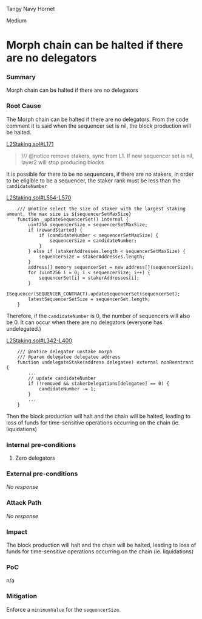 Tangy Navy Hornet

Medium

# Morph chain can be halted if there are no delegators

### Summary

Morph chain can be halted if there are no delegators

### Root Cause

The Morph chain can be halted if there are no delegators. From the code comment it is said when the sequencer set is nil, the block production will be halted.

[L2Staking.sol#L171](https://github.com/morph-l2/morph/blob/main/contracts/contracts/l2/staking/L2Staking.sol#L171)
>    /// @notice remove stakers, sync from L1. If new sequencer set is nil, layer2 will stop producing blocks

It is possible for there to be no sequencers, if there are no stakers, in order to be eligible to be a sequencer, the staker rank must be less than the `candidateNumber`

[L2Staking.sol#L554-L570](https://github.com/morph-l2/morph/blob/main/contracts/contracts/l2/staking/L2Staking.sol#L554-L570)
```solidity
    /// @notice select the size of staker with the largest staking amount, the max size is ${sequencerSetMaxSize}
    function _updateSequencerSet() internal {
        uint256 sequencerSize = sequencerSetMaxSize;
        if (rewardStarted) {
            if (candidateNumber < sequencerSetMaxSize) {
                sequencerSize = candidateNumber;
            }
        } else if (stakerAddresses.length < sequencerSetMaxSize) {
            sequencerSize = stakerAddresses.length;
        }
        address[] memory sequencerSet = new address[](sequencerSize);
        for (uint256 i = 0; i < sequencerSize; i++) {
            sequencerSet[i] = stakerAddresses[i];
        }
        ISequencer(SEQUENCER_CONTRACT).updateSequencerSet(sequencerSet);
        latestSequencerSetSize = sequencerSet.length;
    }
```
Therefore, if the `candidateNumber` is 0, the number of sequencers will also be 0. It can occur when there are no delegators (everyone has undelegated.)

[L2Staking.sol#L342-L400](https://github.com/morph-l2/morph/blob/main/contracts/contracts/l2/staking/L2Staking.sol#L342-L400)
```solidity
    /// @notice delegator unstake morph
    /// @param delegatee delegatee address
    function undelegateStake(address delegatee) external nonReentrant {
        ...
        // update candidateNumber
        if (!removed && stakerDelegations[delegatee] == 0) {
            candidateNumber -= 1;
        }
        ...
    }
```

Then the block production will halt and the chain will be halted, leading to loss of funds for time-sensitive operations occurring on the chain (ie. liquidations)

### Internal pre-conditions

1. Zero delegators

### External pre-conditions

_No response_

### Attack Path

_No response_

### Impact

The block production will halt and the chain will be halted, leading to loss of funds for time-sensitive operations occurring on the chain (ie. liquidations)

### PoC

n/a

### Mitigation

Enforce a `minimumValue` for the `sequencerSize`.